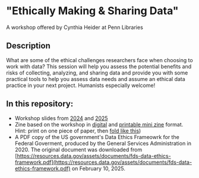 # "Ethically Making & Sharing Data"
A workshop offered by Cynthia Heider at Penn Libraries

## Description 
What are some of the ethical challenges researchers face when choosing to work with data? This session will help you assess the potential benefits and risks of collecting, analyzing, and sharing data and provide you with some practical tools to help you assess data needs and assume an ethical data practice in your next project. Humanists especially welcome!

## In this repository:
- Workshop slides from [2024](/2024-Slides-Ethically_Making_Sharing_Data.pdf) and [2025](/2025-Slides-Ethically_Making_Sharing_Data.pdf)
- Zine based on the workshop in [digital](2025-Zine-Ethically_Making_Sharing_Data.pdf) and [printable mini zine](2025-Zine-Printable-Ethically_Making_Sharing_Data.pdf) format. Hint: print on one piece of paper, then [fold like this](https://www.42ndstreet.org.uk/media/etdlxppk/zine-guide-colour.jpg))
- A PDF copy of the US government's Data Ethics Frameowrk for the Federal Goverment, produced by the General Services Administration in 2020. The original document was downloaded from [https://resources.data.gov/assets/documents/fds-data-ethics-framework.pdf](https://resources.data.gov/assets/documents/fds-data-ethics-framework.pdf) on February 10, 2025.
